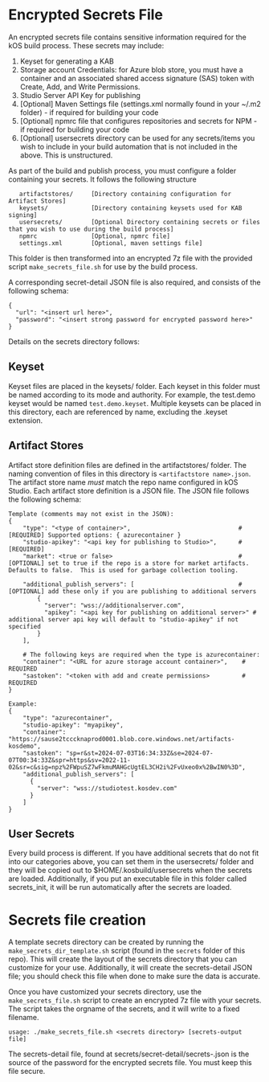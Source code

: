 # Encrypted Secrets File
 
 An encrypted secrets file contains sensitive information required for the kOS build process.  These secrets may include:
  
  1. Keyset for generating a KAB
  2. Storage account Credentials: for Azure blob store, you must have a container and an associated shared access signature (SAS) token with Create, Add, and Write Permissions.
  3. Studio Server API Key for publishing
  4. [Optional] Maven Settings file (settings.xml normally found in your ~/.m2 folder) - if required for building your code
  5. [Optional] npmrc file that configures repositories and secrets for NPM - if required for building your code
  6. [Optional] usersecrets directory can be used for any secrets/items you wish to include in your build automation that is not included in the above.  This is unstructured.

As part of the build and publish process, you must configure a folder containing your secrets.  It follows the following structure

```
   artifactstores/     [Directory containing configuration for Artifact Stores]
   keysets/            [Directory containing keysets used for KAB signing]
   usersecrets/        [Optional Directory containing secrets or files that you wish to use during the build process]
   npmrc               [Optional, npmrc file]
   settings.xml        [Optional, maven settings file]
```

This folder is then transformed into an encrypted 7z file with the provided script `make_secrets_file.sh` for use by the build process.  

A corresponding secret-detail JSON file is also required, and consists of the following schema:
```
{
  "url": "<insert url here>",
  "password": "<insert strong password for encrypted password here>"
}
```

Details on the secrets directory follows:

## Keyset

Keyset files are placed in the keysets/ folder.  Each keyset in this folder must be named according to its mode and authority.  For example, the test.demo keyset would be named `test.demo.keyset`.  Multiple keysets can be placed in this directory, each are referenced by name, excluding the .keyset extension.

## Artifact Stores

Artifact store definition files are defined in the artifactstores/ folder.  The naming convention of files in this directory is `<artifactstore name>.json`.  The artifact store name *must* match the repo name configured in kOS Studio.  Each artifact store definition is a JSON file. The JSON file follows the following schema:

```
Template (comments may not exist in the JSON):
{
    "type": "<type of container>",                              # [REQUIRED] Supported options: { azurecontainer }
    "studio-apikey": "<api key for publishing to Studio>",      # [REQUIRED]
    "market": <true or false>                                   # [OPTIONAL] set to true if the repo is a store for market artifacts.  Defaults to false.  This is used for garbage collection tooling.
    
    "additional_publish_servers": [                             # [OPTIONAL] add these only if you are publishing to additional servers
        {
          "server": "wss://additionalserver.com",
          "apikey": "<api key for publishing on additional server>" # additional server api key will default to "studio-apikey" if not specified
        }
    ],

    # The following keys are required when the type is azurecontainer:
    "container": "<URL for azure storage account container>",    # REQUIRED
    "sastoken": "<token with add and create permissions>         # REQUIRED
}

Example: 
{
    "type": "azurecontainer",
    "studio-apikey": "myapikey",
    "container": "https://sause2tcccknaprod0001.blob.core.windows.net/artifacts-kosdemo",
    "sastoken": "sp=r&st=2024-07-03T16:34:33Z&se=2024-07-07T00:34:33Z&spr=https&sv=2022-11-02&sr=c&sig=npz%2FWpuSZ7wFkmuMAHGcUgtEL3CH2i%2FvUxeo0x%2BwIN0%3D",
    "additional_publish_servers": [
      {
        "server": "wss://studiotest.kosdev.com"
      }
    ]
}
```

## User Secrets

Every build process is different.  If you have additional secrets that do not fit into our categories above, you can set them in the usersecrets/ folder and they will be copied out to $HOME/.kosbuild/usersecrets when the secrets are loaded.  Additionally, if you put an executable file in this folder called secrets_init, it will be run automatically after the secrets are loaded.

# Secrets file creation

A template secrets directory can be created by running the `make_secrets_dir_template.sh` script (found in the `secrets` folder of this repo). This will create the layout of the secrets directory that you can customize for your use.  Additionally, it will create the secrets-detail JSON file; you should check this file when done to make sure the data is accurate.

Once you have customized your secrets directory, use the `make_secrets_file.sh` script to create an encrypted 7z file with your secrets.  The script takes the orgname of the secrets, and it will write to a fixed filename.

```
usage: ./make_secrets_file.sh <secrets directory> [secrets-output file]
```

The secrets-detail file, found at secrets/secret-detail/secrets-<org>.json is the source of the password
for the encrypted secrets file.  You must keep this file secure.
